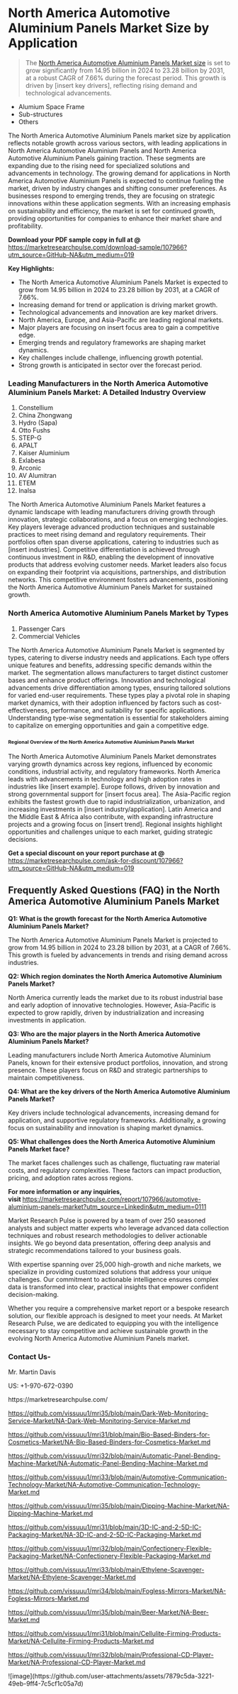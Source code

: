 <h1>North America Automotive Aluminium Panels Market&nbsp;Size by Application</h1><blockquote><p>The <a href="https://marketresearchpulse.com/download-sample/107966?utm_source=GitHub-NA&amp;utm_medium=019">North America Automotive Aluminium Panels Market size</a> is set to grow significantly from 14.95 billion in 2024 to 23.28 billion by 2031, at a robust CAGR of 7.66% during the forecast period. This growth is driven by [insert key drivers], reflecting rising demand and technological advancements.</p></blockquote><ul><li>Alumium Space Frame<li> Sub-structures<li> Others</li></ul><p>The North America Automotive Aluminium Panels market size by application reflects notable growth across various sectors, with leading applications in North America Automotive Aluminium Panels and North America Automotive Aluminium Panels gaining traction. These segments are expanding due to the rising need for specialized solutions and advancements in technology. The growing demand for applications in North America Automotive Aluminium Panels is expected to continue fueling the market, driven by industry changes and shifting consumer preferences. As businesses respond to emerging trends, they are focusing on strategic innovations within these application segments. With an increasing emphasis on sustainability and efficiency, the market is set for continued growth, providing opportunities for companies to enhance their market share and profitability.</p><p><strong>Download your PDF sample copy in full at @ </strong><a href="https://marketresearchpulse.com/download-sample/107966?utm_source=GitHub-NA&amp;utm_medium=019">https://marketresearchpulse.com/download-sample/107966?utm_source=GitHub-NA&amp;utm_medium=019</a></p><p><strong>Key Highlights: </strong></p><ul><li>The North America Automotive Aluminium Panels Market is expected to grow from 14.95 billion in 2024 to 23.28 billion by 2031, at a CAGR of 7.66%.</li><li>Increasing demand for trend or application is driving market growth.</li><li>Technological advancements and innovation are key market drivers.</li><li>North America, Europe, and Asia-Pacific are leading regional markets.</li><li>Major players are focusing on insert focus area to gain a competitive edge.</li><li>Emerging trends and regulatory frameworks are shaping market dynamics.</li><li>Key challenges include challenge, influencing growth potential.</li><li>Strong growth is anticipated in sector over the forecast period.</li></ul><h3>Leading Manufacturers in the North America Automotive Aluminium Panels Market: A Detailed Industry Overview</h3><ol><li>Constellium</li><li>China Zhongwang</li><li>Hydro (Sapa)</li><li>Otto Fushs</li><li>STEP-G</li><li>APALT</li><li>Kaiser Aluminium</li><li>Exlabesa</li><li>Arconic</li><li>AV Alumitran</li><li>ETEM</li><li>Inalsa</li></ol><div class="flex max-w-full flex-col flex-grow"><div class="min-h-8 text-message flex w-full flex-col items-end gap-2 whitespace-normal break-words [.text-message+&amp;]:mt-5" dir="auto" data-message-author-role="assistant" data-message-id="fd8432e4-4910-450d-b182-61b7bfb0a01f" data-message-model-slug="gpt-4o"><div class="flex w-full flex-col gap-1 empty:hidden first:pt-[3px]"><div class="markdown prose w-full break-words dark:prose-invert light"><p>The North America Automotive Aluminium Panels Market features a dynamic landscape with leading manufacturers driving growth through innovation, strategic collaborations, and a focus on emerging technologies. Key players leverage advanced production techniques and sustainable practices to meet rising demand and regulatory requirements. Their portfolios often span diverse applications, catering to industries such as [insert industries]. Competitive differentiation is achieved through continuous investment in R&amp;D, enabling the development of innovative products that address evolving customer needs. Market leaders also focus on expanding their footprint via acquisitions, partnerships, and distribution networks. This competitive environment fosters advancements, positioning the North America Automotive Aluminium Panels Market for sustained growth.</p></div></div></div></div><h3>North America Automotive Aluminium Panels Market by Types</h3><ol><li>Passenger Cars<li> Commercial Vehicles</li></ol><div class="flex max-w-full flex-col flex-grow"><div class="min-h-8 text-message flex w-full flex-col items-end gap-2 whitespace-normal break-words [.text-message+&amp;]:mt-5" dir="auto" data-message-author-role="assistant" data-message-id="084470be-0bb7-4664-bddf-5156b4f41249" data-message-model-slug="gpt-4o-mini"><div class="flex w-full flex-col gap-1 empty:hidden first:pt-[3px]"><div class="markdown prose w-full break-words dark:prose-invert light"><p>The North America Automotive Aluminium Panels Market is segmented by types, catering to diverse industry needs and applications. Each type offers unique features and benefits, addressing specific demands within the market. The segmentation allows manufacturers to target distinct customer bases and enhance product offerings. Innovation and technological advancements drive differentiation among types, ensuring tailored solutions for varied end-user requirements. These types play a pivotal role in shaping market dynamics, with their adoption influenced by factors such as cost-effectiveness, performance, and suitability for specific applications. Understanding type-wise segmentation is essential for stakeholders aiming to capitalize on emerging opportunities and gain a competitive edge.</p></div></div></div></div><h3><span style="font-size: 11px;">Regional Overview of the North America Automotive Aluminium Panels Market</span></h3><div class="flex max-w-full flex-col flex-grow"><div class="min-h-8 text-message flex w-full flex-col items-end gap-2 whitespace-normal break-words [.text-message+&amp;]:mt-5" dir="auto" data-message-author-role="assistant" data-message-id="e9038762-ce64-4e30-91c9-9bd413514231" data-message-model-slug="gpt-4o-mini"><div class="flex w-full flex-col gap-1 empty:hidden first:pt-[3px]"><div class="markdown prose w-full break-words dark:prose-invert light"><p>The North America Automotive Aluminium Panels Market demonstrates varying growth dynamics across key regions, influenced by economic conditions, industrial activity, and regulatory frameworks. North America leads with advancements in technology and high adoption rates in industries like [insert example]. Europe follows, driven by innovation and strong governmental support for [insert focus area]. The Asia-Pacific region exhibits the fastest growth due to rapid industrialization, urbanization, and increasing investments in [insert industry/application]. Latin America and the Middle East &amp; Africa also contribute, with expanding infrastructure projects and a growing focus on [insert trend]. Regional insights highlight opportunities and challenges unique to each market, guiding strategic decisions.</p></div></div></div></div><p><strong>Get a special discount on your report purchase at @ </strong><a href="https://marketresearchpulse.com/ask-for-discount/107966?utm_source=GitHub-NA&amp;utm_medium=019">https://marketresearchpulse.com/ask-for-discount/107966?utm_source=GitHub-NA&amp;utm_medium=019</a></p><h2>Frequently Asked Questions (FAQ) in the North America Automotive Aluminium Panels Market</h2><p><strong>Q1: What is the growth forecast for the North America Automotive Aluminium Panels Market?</strong></p><p>The North America Automotive Aluminium Panels Market is projected to grow from 14.95 billion in 2024 to 23.28 billion by 2031, at a CAGR of 7.66%. This growth is fueled by advancements in trends and rising demand across industries.</p><p><strong>Q2: Which region dominates the North America Automotive Aluminium Panels Market?</strong></p><p>North America currently leads the market due to its robust industrial base and early adoption of innovative technologies. However, Asia-Pacific is expected to grow rapidly, driven by industrialization and increasing investments in application.</p><p><strong>Q3: Who are the major players in the North America Automotive Aluminium Panels Market?</strong></p><p>Leading manufacturers include North America Automotive Aluminium Panels, known for their extensive product portfolios, innovation, and strong presence. These players focus on R&amp;D and strategic partnerships to maintain competitiveness.</p><p><strong>Q4: What are the key drivers of the North America Automotive Aluminium Panels Market?</strong></p><p>Key drivers include technological advancements, increasing demand for application, and supportive regulatory frameworks. Additionally, a growing focus on sustainability and innovation is shaping market dynamics.</p><p><strong>Q5: What challenges does the North America Automotive Aluminium Panels Market face?</strong></p><p>The market faces challenges such as challenge, fluctuating raw material costs, and regulatory complexities. These factors can impact production, pricing, and adoption rates across regions.</p><p><strong>For more information or any inquiries, visit&nbsp;</strong><a href="https://marketresearchpulse.com/report/107966/automotive-aluminium-panels-market?utm_source=Linkedin&utm_medium=0111">https://marketresearchpulse.com/report/107966/automotive-aluminium-panels-market?utm_source=Linkedin&utm_medium=0111</a></p><p>Market Research Pulse is powered by a team of over 250 seasoned analysts and subject matter experts who leverage advanced data collection techniques and robust research methodologies to deliver actionable insights. We go beyond data presentation, offering deep analysis and strategic recommendations tailored to your business goals.</p><p>With expertise spanning over 25,000 high-growth and niche markets, we specialize in providing customized solutions that address your unique challenges. Our commitment to actionable intelligence ensures complex data is transformed into clear, practical insights that empower confident decision-making.</p><p>Whether you require a comprehensive market report or a bespoke research solution, our flexible approach is designed to meet your needs. At Market Research Pulse, we are dedicated to equipping you with the intelligence necessary to stay competitive and achieve sustainable growth in the evolving North America Automotive Aluminium Panels market.</p><h3><strong>Contact Us-</strong></h3><p>Mr. Martin Davis</p><p>US: +1-970-672-0390</p><p>https://marketresearchpulse.com/</p><p><a href="https://github.com/vissuuu1/mri35/blob/main/Dark-Web-Monitoring-Service-Market/NA-Dark-Web-Monitoring-Service-Market.md">https://github.com/vissuuu1/mri35/blob/main/Dark-Web-Monitoring-Service-Market/NA-Dark-Web-Monitoring-Service-Market.md</a></p><p><a href="https://github.com/vissuuu1/mri31/blob/main/Bio-Based-Binders-for-Cosmetics-Market/NA-Bio-Based-Binders-for-Cosmetics-Market.md">https://github.com/vissuuu1/mri31/blob/main/Bio-Based-Binders-for-Cosmetics-Market/NA-Bio-Based-Binders-for-Cosmetics-Market.md</a></p><p><a href="https://github.com/vissuuu1/mri32/blob/main/Automatic-Panel-Bending-Machine-Market/NA-Automatic-Panel-Bending-Machine-Market.md">https://github.com/vissuuu1/mri32/blob/main/Automatic-Panel-Bending-Machine-Market/NA-Automatic-Panel-Bending-Machine-Market.md</a></p><p><a href="https://github.com/vissuuu1/mri33/blob/main/Automotive-Communication-Technology-Market/NA-Automotive-Communication-Technology-Market.md">https://github.com/vissuuu1/mri33/blob/main/Automotive-Communication-Technology-Market/NA-Automotive-Communication-Technology-Market.md</a></p><p><a href="https://github.com/vissuuu1/mri35/blob/main/Dipping-Machine-Market/NA-Dipping-Machine-Market.md">https://github.com/vissuuu1/mri35/blob/main/Dipping-Machine-Market/NA-Dipping-Machine-Market.md</a></p><p><a href="https://github.com/vissuuu1/mri31/blob/main/3D-IC-and-2-5D-IC-Packaging-Market/NA-3D-IC-and-2-5D-IC-Packaging-Market.md">https://github.com/vissuuu1/mri31/blob/main/3D-IC-and-2-5D-IC-Packaging-Market/NA-3D-IC-and-2-5D-IC-Packaging-Market.md</a></p><p><a href="https://github.com/vissuuu1/mri32/blob/main/Confectionery-Flexible-Packaging-Market/NA-Confectionery-Flexible-Packaging-Market.md">https://github.com/vissuuu1/mri32/blob/main/Confectionery-Flexible-Packaging-Market/NA-Confectionery-Flexible-Packaging-Market.md</a></p><p><a href="https://github.com/vissuuu1/mri33/blob/main/Ethylene-Scavenger-Market/NA-Ethylene-Scavenger-Market.md">https://github.com/vissuuu1/mri33/blob/main/Ethylene-Scavenger-Market/NA-Ethylene-Scavenger-Market.md</a></p><p><a href="https://github.com/vissuuu1/mri34/blob/main/Fogless-Mirrors-Market/NA-Fogless-Mirrors-Market.md">https://github.com/vissuuu1/mri34/blob/main/Fogless-Mirrors-Market/NA-Fogless-Mirrors-Market.md</a></p><p><a href="https://github.com/vissuuu1/mri35/blob/main/Beer-Market/NA-Beer-Market.md">https://github.com/vissuuu1/mri35/blob/main/Beer-Market/NA-Beer-Market.md</a></p><p><a href="https://github.com/vissuuu1/mri31/blob/main/Cellulite-Firming-Products-Market/NA-Cellulite-Firming-Products-Market.md">https://github.com/vissuuu1/mri31/blob/main/Cellulite-Firming-Products-Market/NA-Cellulite-Firming-Products-Market.md</a></p><p><a href="https://github.com/vissuuu1/mri32/blob/main/Professional-CD-Player-Market/NA-Professional-CD-Player-Market.md">https://github.com/vissuuu1/mri32/blob/main/Professional-CD-Player-Market/NA-Professional-CD-Player-Market.md</a></p>
![image](https://github.com/user-attachments/assets/7879c5da-3221-49eb-9ff4-7c5cf1c05a7d)
